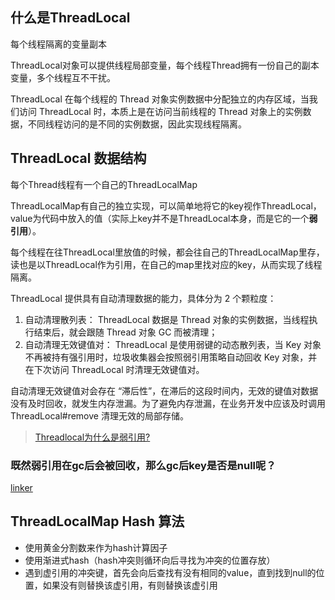 ## 什么是ThreadLocal
每个线程隔离的变量副本

ThreadLocal对象可以提供线程局部变量，每个线程Thread拥有一份自己的副本变量，多个线程互不干扰。

ThreadLocal 在每个线程的 Thread 对象实例数据中分配独立的内存区域，当我们访问 ThreadLocal 时，本质上是在访问当前线程的 Thread 对象上的实例数据，不同线程访问的是不同的实例数据，因此实现线程隔离。

## ThreadLocal 数据结构

每个Thread线程有一个自己的ThreadLocalMap

ThreadLocalMap有自己的独立实现，可以简单地将它的key视作ThreadLocal，value为代码中放入的值（实际上key并不是ThreadLocal本身，而是它的一个**弱引用**）。

每个线程在往ThreadLocal里放值的时候，都会往自己的ThreadLocalMap里存，读也是以ThreadLocal作为引用，在自己的map里找对应的key，从而实现了线程隔离。

ThreadLocal 提供具有自动清理数据的能力，具体分为 2 个颗粒度：
1. 自动清理散列表： ThreadLocal 数据是 Thread 对象的实例数据，当线程执行结束后，就会跟随 Thread 对象 GC 而被清理；
2. 自动清理无效键值对： ThreadLocal 是使用弱键的动态散列表，当 Key 对象不再被持有强引用时，垃圾收集器会按照弱引用策略自动回收 Key 对象，并在下次访问 ThreadLocal 时清理无效键值对。

自动清理无效键值对会存在 “滞后性”，在滞后的这段时间内，无效的键值对数据没有及时回收，就发生内存泄漏。为了避免内存泄漏，在业务开发中应该及时调用 ThreadLocal#remove 清理无效的局部存储。

> [Threadlocal为什么是弱引用?](https://blog.csdn.net/foxException/article/details/123496254)
### 既然弱引用在gc后会被回收，那么gc后key是否是null呢？
[linker](https://javaguide.cn/java/concurrent/threadlocal.html#gc-%E4%B9%8B%E5%90%8E-key-%E6%98%AF%E5%90%A6%E4%B8%BA-null)
## ThreadLocalMap Hash 算法
- 使用黄金分割数来作为hash计算因子
- 使用渐进式hash（hash冲突则循环向后寻找为冲突的位置存放）
- 遇到虚引用的冲突键，首先会向后查找有没有相同的value，直到找到null的位置，如果没有则替换该虚引用，有则替换该虚引用